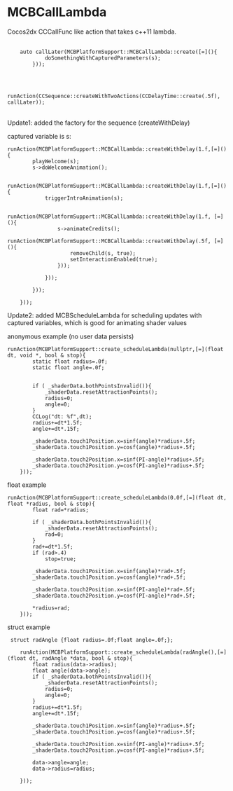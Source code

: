 MCBCallLambda
=============

Cocos2dx CCCallFunc like action that takes c++11 lambda.<br>
<br>

        auto callLater(MCBPlatformSupport::MCBCallLambda::create([=](){
                doSomethingWithCapturedParameters(s);
            }));
<br>

        runAction(CCSequence::createWithTwoActions(CCDelayTime::create(.5f), callLater));
<br>
Update1: added the factory for the sequence (createWithDelay)

captured variable is s:

	runAction(MCBPlatformSupport::MCBCallLambda::createWithDelay(1.f,[=](){
	        playWelcome(s);
	        s->doWelcomeAnimation();
        
	        runAction(MCBPlatformSupport::MCBCallLambda::createWithDelay(1.f,[=](){
	            triggerIntroAnimation(s);
            
	            runAction(MCBPlatformSupport::MCBCallLambda::createWithDelay(1.f, [=](){
	                s->animateCredits();
	                runAction(MCBPlatformSupport::MCBCallLambda::createWithDelay(.5f, [=](){
	                    removeChild(s, true);
	                    setInteractionEnabled(true);
	                }));
                
	            }));
            
	        }));
        
	    }));
	    
	    
Update2: added MCBScheduleLambda<T> for scheduling updates with captured variables, which is good for animating shader values
<br>

anonymous example (no user data persists)

	runAction(MCBPlatformSupport::create_scheduleLambda(nullptr,[=](float dt, void *, bool & stop){
	        static float radius=.0f;
	        static float angle=.0f;
        
        
	        if ( _shaderData.bothPointsInvalid()){
	            _shaderData.resetAttractionPoints();
	            radius=0;
	            angle=0;
	        }
	        CCLog("dt: %f",dt);
	        radius+=dt*1.5f;
	        angle+=dt*.15f;
        
	        _shaderData.touch1Position.x=sinf(angle)*radius+.5f;
	        _shaderData.touch1Position.y=cosf(angle)*radius+.5f;
        
	        _shaderData.touch2Position.x=sinf(PI-angle)*radius+.5f;
	        _shaderData.touch2Position.y=cosf(PI-angle)*radius+.5f;
	    }));


float example

	runAction(MCBPlatformSupport::create_scheduleLambda(0.0f,[=](float dt, float *radius, bool & stop){
	        float rad=*radius;

	        if ( _shaderData.bothPointsInvalid()){
	            _shaderData.resetAttractionPoints();
	            rad=0;
	        }
	        rad+=dt*1.5f;
	        if (rad>.4)
	            stop=true;

	        _shaderData.touch1Position.x=sinf(angle)*rad+.5f;
	        _shaderData.touch1Position.y=cosf(angle)*rad+.5f;

	        _shaderData.touch2Position.x=sinf(PI-angle)*rad+.5f;
	        _shaderData.touch2Position.y=cosf(PI-angle)*rad+.5f;

	        *radius=rad;
	    }));


struct example

	 struct radAngle {float radius=.0f;float angle=.0f;};

	    runAction(MCBPlatformSupport::create_scheduleLambda(radAngle(),[=](float dt, radAngle *data, bool & stop){
	        float radius(data->radius);
	        float angle(data->angle);
	        if ( _shaderData.bothPointsInvalid()){
	            _shaderData.resetAttractionPoints();
	            radius=0;
	            angle=0;
	        }
	        radius+=dt*1.5f;
	        angle+=dt*.15f;

	        _shaderData.touch1Position.x=sinf(angle)*radius+.5f;
	        _shaderData.touch1Position.y=cosf(angle)*radius+.5f;

	        _shaderData.touch2Position.x=sinf(PI-angle)*radius+.5f;
	        _shaderData.touch2Position.y=cosf(PI-angle)*radius+.5f;

	        data->angle=angle;
	        data->radius=radius;

	    }));
